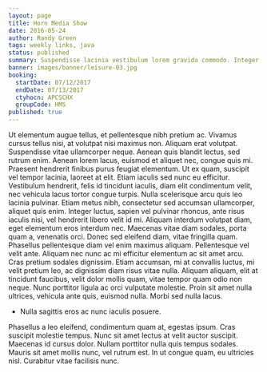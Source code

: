 ```yaml
---
layout: page
title: Horn Media Show
date: 2016-05-24
author: Randy Green
tags: weekly links, java
status: published
summary: Suspendisse lacinia vestibulum lorem gravida commodo. Integer at mollis leo.
banner: images/banner/leisure-03.jpg
booking:
  startDate: 07/12/2017
  endDate: 07/13/2017
  ctyhocn: APCSCHX
  groupCode: HMS
published: true
---
```

Ut elementum augue tellus, et pellentesque nibh pretium ac. Vivamus cursus tellus nisi, at volutpat nisi maximus non. Aliquam erat volutpat. Suspendisse vitae ullamcorper neque. Aenean quis blandit lectus, sed rutrum enim. Aenean lorem lacus, euismod et aliquet nec, congue quis mi. Praesent hendrerit finibus purus feugiat elementum. Ut ex quam, suscipit vel tempor lacinia, laoreet at elit. Etiam iaculis sed nunc eu efficitur.
Vestibulum hendrerit, felis id tincidunt iaculis, diam elit condimentum velit, nec vehicula lacus tortor congue turpis. Nulla scelerisque arcu quis leo lacinia pulvinar. Etiam metus nibh, consectetur sed accumsan ullamcorper, aliquet quis enim. Integer luctus, sapien vel pulvinar rhoncus, ante risus iaculis nisi, vel hendrerit libero velit id mi. Aliquam interdum volutpat diam, eget elementum eros interdum nec. Maecenas vitae diam sodales, porta quam a, venenatis orci. Donec sed eleifend diam, vitae fringilla quam. Phasellus pellentesque diam vel enim maximus aliquam. Pellentesque vel velit ante. Aliquam nec nunc ac mi efficitur elementum ac sit amet arcu. Cras pretium sodales dignissim. Etiam accumsan, mi at convallis luctus, mi velit pretium leo, ac dignissim diam risus vitae nulla. Aliquam aliquam, elit at tincidunt faucibus, velit dolor mollis quam, vitae tempor quam odio non neque. Nunc porttitor ligula ac orci vulputate molestie. Proin sit amet nulla ultrices, vehicula ante quis, euismod nulla. Morbi sed nulla lacus.

* Nulla sagittis eros ac nunc iaculis posuere.

Phasellus a leo eleifend, condimentum quam at, egestas ipsum. Cras suscipit molestie tempus. Nunc sit amet lectus at velit auctor suscipit. Maecenas id cursus dolor. Nullam porttitor nulla quis tempus sodales. Mauris sit amet mollis nunc, vel rutrum est. In ut congue quam, eu ultricies nisl. Curabitur vitae facilisis nunc.
